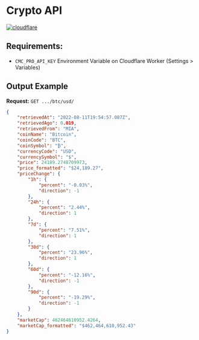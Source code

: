# Crypto API

[![cloudflare](https://github.com/CosmicMarketing/Service_Crypto/actions/workflows/cloudflare.yml/badge.svg)](https://github.com/CosmicMarketing/Service_Crypto/actions/workflows/cloudflare.yml)


## Requirements:
- `CMC_PRO_API_KEY` Environment Variable on Cloudflare Worker (Settings > Variables)


## Output Example
**Request:** `GET .../btc/usd/`
```json
{
    "retrievedAt": "2022-08-11T19:54:57.087Z",
    "retrievedAgo": 0.019,
    "retrievedFrom": "MIA",
    "coinName": "Bitcoin",
    "coinCode": "BTC",
    "coinSymbol": "₿",
    "currencyCode": "USD",
    "currencySymbol": "$",
    "price": 24189.2748709973,
    "price_formatted": "$24,189.27",
    "priceChange": {
        "1h": {
            "percent": "-0.03%",
            "direction": -1
        },
        "24h": {
            "percent": "2.44%",
            "direction": 1
        },
        "7d": {
            "percent": "7.51%",
            "direction": 1
        },
        "30d": {
            "percent": "23.96%",
            "direction": 1
        },
        "60d": {
            "percent": "-12.16%",
            "direction": -1
        },
        "90d": {
            "percent": "-19.29%",
            "direction": -1
        }
    },
    "marketCap": 462464610952.4264,
    "marketCap_formatted": "$462,464,610,952.43"
}
```
